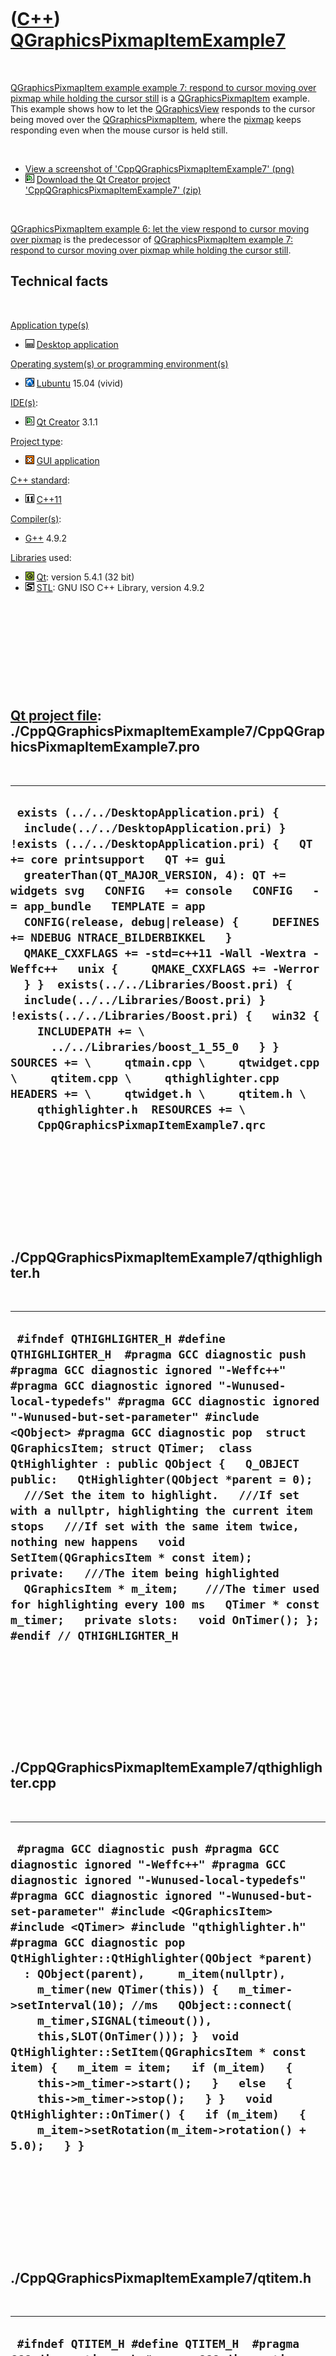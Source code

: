 
 

 

 

 

 

([C++](Cpp.md)) [QGraphicsPixmapItemExample7](CppQGraphicsPixmapItemExample7.md)
==================================================================================

 

[QGraphicsPixmapItem example example 7: respond to cursor moving over
pixmap while holding the cursor
still](CppQGraphicsPixmapItemExample7.md) is a
[QGraphicsPixmapItem](CppQGraphicsPixmapItem.md) example. This example
shows how to let the [QGraphicsView](CppQGraphicsView.png) responds to
the cursor being moved over the
[QGraphicsPixmapItem](CppQGraphicsPixmapItem.md), where the
[pixmap](CppQGraphicsPixmapItem.md) keeps responding even when the
mouse cursor is held still.

 

-   [View a screenshot of
    'CppQGraphicsPixmapItemExample7' (png)](CppQGraphicsPixmapItemExample7.png)
-   ![Qt Creator](PicQtCreator.png) [Download the Qt Creator project
    'CppQGraphicsPixmapItemExample7' (zip)](CppQGraphicsPixmapItemExample7.zip)

 

[QGraphicsPixmapItem example 6: let the view respond to cursor moving
over pixmap](CppQGraphicsPixmapItemExample6.md) is the predecessor of
[QGraphicsPixmapItem example 7: respond to cursor moving over pixmap
while holding the cursor still](CppQGraphicsPixmapItemExample7.md).

Technical facts
---------------

 

[Application type(s)](CppApplication.md)

-   ![Desktop](PicDesktop.png) [Desktop
    application](CppDesktopApplication.md)

[Operating system(s) or programming environment(s)](CppOs.md)

-   ![Lubuntu](PicLubuntu.png) [Lubuntu](CppLubuntu.md) 15.04 (vivid)

[IDE(s)](CppIde.md):

-   ![Qt Creator](PicQtCreator.png) [Qt Creator](CppQtCreator.md) 3.1.1

[Project type](CppQtProjectType.md):

-   ![GUI](PicGui.png) [GUI application](CppGuiApplication.md)

[C++ standard](CppStandard.md):

-   ![C++11](PicCpp11.png) [C++11](Cpp11.md)

[Compiler(s)](CppCompiler.md):

-   [G++](CppGpp.md) 4.9.2

[Libraries](CppLibrary.md) used:

-   ![Qt](PicQt.png) [Qt](CppQt.md): version 5.4.1 (32 bit)
-   ![STL](PicStl.png) [STL](CppStl.md): GNU ISO C++ Library, version
    4.9.2

 

 

 

 

 

[Qt project file](CppQtProjectFile.md): ./CppQGraphicsPixmapItemExample7/CppQGraphicsPixmapItemExample7.pro
------------------------------------------------------------------------------------------------------------

 

  ------------------------------------------------------------------------------------------------------------------------------------------------------------------------------------------------------------------------------------------------------------------------------------------------------------------------------------------------------------------------------------------------------------------------------------------------------------------------------------------------------------------------------------------------------------------------------------------------------------------------------------------------------------------------------------------------------------------------------------------------------------------------------------------------------------------------------------------------------------------------------------------
  ` exists (../../DesktopApplication.pri) {   include(../../DesktopApplication.pri) } !exists (../../DesktopApplication.pri) {   QT += core printsupport   QT += gui   greaterThan(QT_MAJOR_VERSION, 4): QT += widgets svg   CONFIG   += console   CONFIG   -= app_bundle   TEMPLATE = app   CONFIG(release, debug|release) {     DEFINES += NDEBUG NTRACE_BILDERBIKKEL   }   QMAKE_CXXFLAGS += -std=c++11 -Wall -Wextra -Weffc++   unix {     QMAKE_CXXFLAGS += -Werror   } }  exists(../../Libraries/Boost.pri) {   include(../../Libraries/Boost.pri) } !exists(../../Libraries/Boost.pri) {   win32 {     INCLUDEPATH += \       ../../Libraries/boost_1_55_0   } }  SOURCES += \     qtmain.cpp \     qtwidget.cpp \     qtitem.cpp \     qthighlighter.cpp  HEADERS += \     qtwidget.h \     qtitem.h \     qthighlighter.h  RESOURCES += \     CppQGraphicsPixmapItemExample7.qrc`
  ------------------------------------------------------------------------------------------------------------------------------------------------------------------------------------------------------------------------------------------------------------------------------------------------------------------------------------------------------------------------------------------------------------------------------------------------------------------------------------------------------------------------------------------------------------------------------------------------------------------------------------------------------------------------------------------------------------------------------------------------------------------------------------------------------------------------------------------------------------------------------------------

 

 

 

 

 

./CppQGraphicsPixmapItemExample7/qthighlighter.h
------------------------------------------------

 

  ----------------------------------------------------------------------------------------------------------------------------------------------------------------------------------------------------------------------------------------------------------------------------------------------------------------------------------------------------------------------------------------------------------------------------------------------------------------------------------------------------------------------------------------------------------------------------------------------------------------------------------------------------------------------------------------------------------------------------------------------------------------------------------------------------------------------------------------------------------------
  ` #ifndef QTHIGHLIGHTER_H #define QTHIGHLIGHTER_H  #pragma GCC diagnostic push #pragma GCC diagnostic ignored "-Weffc++" #pragma GCC diagnostic ignored "-Wunused-local-typedefs" #pragma GCC diagnostic ignored "-Wunused-but-set-parameter" #include <QObject> #pragma GCC diagnostic pop  struct QGraphicsItem; struct QTimer;  class QtHighlighter : public QObject {   Q_OBJECT  public:   QtHighlighter(QObject *parent = 0);    ///Set the item to highlight.   ///If set with a nullptr, highlighting the current item stops   ///If set with the same item twice, nothing new happens   void SetItem(QGraphicsItem * const item);   private:   ///The item being highlighted   QGraphicsItem * m_item;    ///The timer used for highlighting every 100 ms   QTimer * const m_timer;   private slots:   void OnTimer(); };  #endif // QTHIGHLIGHTER_H`
  ----------------------------------------------------------------------------------------------------------------------------------------------------------------------------------------------------------------------------------------------------------------------------------------------------------------------------------------------------------------------------------------------------------------------------------------------------------------------------------------------------------------------------------------------------------------------------------------------------------------------------------------------------------------------------------------------------------------------------------------------------------------------------------------------------------------------------------------------------------------

 

 

 

 

 

./CppQGraphicsPixmapItemExample7/qthighlighter.cpp
--------------------------------------------------

 

  ---------------------------------------------------------------------------------------------------------------------------------------------------------------------------------------------------------------------------------------------------------------------------------------------------------------------------------------------------------------------------------------------------------------------------------------------------------------------------------------------------------------------------------------------------------------------------------------------------------------------------------------------------------------------------------------------------------------------------------------------------------------------------------------------------------------------------------
  ` #pragma GCC diagnostic push #pragma GCC diagnostic ignored "-Weffc++" #pragma GCC diagnostic ignored "-Wunused-local-typedefs" #pragma GCC diagnostic ignored "-Wunused-but-set-parameter" #include <QGraphicsItem> #include <QTimer> #include "qthighlighter.h" #pragma GCC diagnostic pop  QtHighlighter::QtHighlighter(QObject *parent)   : QObject(parent),     m_item(nullptr),     m_timer(new QTimer(this)) {   m_timer->setInterval(10); //ms   QObject::connect(     m_timer,SIGNAL(timeout()),     this,SLOT(OnTimer())); }  void QtHighlighter::SetItem(QGraphicsItem * const item) {   m_item = item;   if (m_item)   {     this->m_timer->start();   }   else   {     this->m_timer->stop();   } }   void QtHighlighter::OnTimer() {   if (m_item)   {     m_item->setRotation(m_item->rotation() + 5.0);   } }`
  ---------------------------------------------------------------------------------------------------------------------------------------------------------------------------------------------------------------------------------------------------------------------------------------------------------------------------------------------------------------------------------------------------------------------------------------------------------------------------------------------------------------------------------------------------------------------------------------------------------------------------------------------------------------------------------------------------------------------------------------------------------------------------------------------------------------------------------

 

 

 

 

 

./CppQGraphicsPixmapItemExample7/qtitem.h
-----------------------------------------

 

  ------------------------------------------------------------------------------------------------------------------------------------------------------------------------------------------------------------------------------------------------------------------------------------------------------------------------------------------------------------------------------------------------------------------------------------------------------------------------------------------------------------------------------------------------------------------------------------------------
  ` #ifndef QTITEM_H #define QTITEM_H  #pragma GCC diagnostic push #pragma GCC diagnostic ignored "-Weffc++" #pragma GCC diagnostic ignored "-Wunused-local-typedefs" #pragma GCC diagnostic ignored "-Wunused-but-set-parameter" #include <QGraphicsPixmapItem> #pragma GCC diagnostic pop  ///A QGraphicsPixmapItem that loads its pixmap from resources ///and is clickable struct QtItem : public QGraphicsPixmapItem {   QtItem(QGraphicsItem *parent = 0);    protected:   void paint(QPainter *painter, const QStyleOptionGraphicsItem *option, QWidget *widget); };  #endif // QTITEM_H`
  ------------------------------------------------------------------------------------------------------------------------------------------------------------------------------------------------------------------------------------------------------------------------------------------------------------------------------------------------------------------------------------------------------------------------------------------------------------------------------------------------------------------------------------------------------------------------------------------------

 

 

 

 

 

./CppQGraphicsPixmapItemExample7/qtitem.cpp
-------------------------------------------

 

  ---------------------------------------------------------------------------------------------------------------------------------------------------------------------------------------------------------------------------------------------------------------------------------------------------------------------------------------------------------------------------------------------------------------------------------------------------------------------------------------------------------------------------------------------------------------------------------------------------------------------------------------------------------------------------------------------------------------------------------------------------------------------------------------------------------------------------------------------------------------------------------------------------------------------------------------------------------------------------------------------------------------------------------------------------------------------------------------------------------------------------------------------------------------------------------------------------------------------------------------------------------------------------------------------------------------------------------------
  ` #pragma GCC diagnostic push #pragma GCC diagnostic ignored "-Weffc++" #pragma GCC diagnostic ignored "-Wunused-local-typedefs" #pragma GCC diagnostic ignored "-Wunused-but-set-parameter" #include <cassert> #include <QCursor> #include <QPainter> #include "qtitem.h" #pragma GCC diagnostic pop  QtItem::QtItem(QGraphicsItem *parent)   : QGraphicsPixmapItem(parent) {   assert(this->pixmap().isNull()     && "Assume no pixmap loaded yet");    //Load the pixmap from resources   this->setPixmap(QPixmap(":/images/PicR.png"));    assert(!this->pixmap().isNull()     && "Assume pixmap is loaded successfully");    //Let the item have (0.0,0.0) as its center,   //so it will remain in place when rotating   this->setOffset(-pixmap().rect().center());    this->setFlags(       QGraphicsItem::ItemIsMovable     | QGraphicsItem::ItemIsSelectable);  }  void QtItem::paint(QPainter *painter, const QStyleOptionGraphicsItem *option, QWidget *widget) {   //Let QGraphicsPixmapItem handle most of the painting   QGraphicsPixmapItem::paint(painter,option,widget);    //Draw a thick red line around the pixmap when it is selected   if (this->isSelected())   {     painter->setPen(QPen(QColor(255,0,0),3));     painter->drawRoundedRect(this->boundingRect().adjusted(3.0,3.0,-3.0,-3.0),6.0,6.0);   } }`
  ---------------------------------------------------------------------------------------------------------------------------------------------------------------------------------------------------------------------------------------------------------------------------------------------------------------------------------------------------------------------------------------------------------------------------------------------------------------------------------------------------------------------------------------------------------------------------------------------------------------------------------------------------------------------------------------------------------------------------------------------------------------------------------------------------------------------------------------------------------------------------------------------------------------------------------------------------------------------------------------------------------------------------------------------------------------------------------------------------------------------------------------------------------------------------------------------------------------------------------------------------------------------------------------------------------------------------------------

 

 

 

 

 

./CppQGraphicsPixmapItemExample7/qtmain.cpp
-------------------------------------------

 

  ---------------------------------------------------------------------------------------------------------------------------------------------------------------------------------------------------------------------------------------------------------------------------------------------------------------------------------------------------------------------------------------------------------------------------
  ` #pragma GCC diagnostic push #pragma GCC diagnostic ignored "-Weffc++" #pragma GCC diagnostic ignored "-Wunused-local-typedefs" #pragma GCC diagnostic ignored "-Wunused-but-set-parameter" #include <QApplication> #include "qtwidget.h" #pragma GCC diagnostic pop  int main(int argc, char *argv[]) {   QApplication a(argc, argv);   QtWidget w;   w.setGeometry(100,100,400,400);   w.show();   return a.exec(); }`
  ---------------------------------------------------------------------------------------------------------------------------------------------------------------------------------------------------------------------------------------------------------------------------------------------------------------------------------------------------------------------------------------------------------------------------

 

 

 

 

 

./CppQGraphicsPixmapItemExample7/qtwidget.h
-------------------------------------------

 

  -----------------------------------------------------------------------------------------------------------------------------------------------------------------------------------------------------------------------------------------------------------------------------------------------------------------------------------------------------------------------------------------------------------------------------------------------------------------------------------------------------------------------------------------------------------------------------
  ` #ifndef QTWIDGET_H #define QTWIDGET_H  #pragma GCC diagnostic push #pragma GCC diagnostic ignored "-Weffc++" #pragma GCC diagnostic ignored "-Wunused-local-typedefs" #pragma GCC diagnostic ignored "-Wunused-but-set-parameter" #include <QGraphicsView> #pragma GCC diagnostic pop  ///Forward declaration struct QtHighlighter;  struct QtWidget : public QGraphicsView {   QtWidget();    protected:   void mouseMoveEvent(QMouseEvent *event);    private:   ///Class highlighting a QGraphicsItem   QtHighlighter * const m_highlighter; };  #endif // QTWIDGET_H`
  -----------------------------------------------------------------------------------------------------------------------------------------------------------------------------------------------------------------------------------------------------------------------------------------------------------------------------------------------------------------------------------------------------------------------------------------------------------------------------------------------------------------------------------------------------------------------------

 

 

 

 

 

./CppQGraphicsPixmapItemExample7/qtwidget.cpp
---------------------------------------------

 

  -------------------------------------------------------------------------------------------------------------------------------------------------------------------------------------------------------------------------------------------------------------------------------------------------------------------------------------------------------------------------------------------------------------------------------------------------------------------------------------------------------------------------------------------------------------------------------------------------------------------------------------------------------------------------------------------------------------------------------------------------------------------------------------------------------------------------------------------------------------------------------------------------------------------------------------------------------------------------------------------------------------------------------------------------------------------------------------------------------------------------------------------------------------------------------------------------------------------------------------------------------------------------------------------------------------------------------------------------------------------------------------------------------------------------------------------------------------------------------------------------------------------------------------------------------------------------------------------------------------------------------------------------------------------------------------------------------------------------------------------------------------------------------------------------------------------------------------------------------------------------------------------------------------------------------------------------------------------------------------
  ` #pragma GCC diagnostic push #pragma GCC diagnostic ignored "-Weffc++" #pragma GCC diagnostic ignored "-Wunused-local-typedefs" #pragma GCC diagnostic ignored "-Wunused-but-set-parameter" #include <cassert> #include <iostream>  #include <boost/bind.hpp> #include <boost/lambda/bind.hpp>  #include <QGraphicsScene> #include <QGraphicsPixmapItem> #include <QMouseEvent>  #include "qthighlighter.h" #include "qtitem.h" #include "qtwidget.h" #pragma GCC diagnostic pop  QtWidget::QtWidget()   : m_highlighter(new QtHighlighter(this)) {   QGraphicsScene * const scene = new QGraphicsScene(this);   this->setScene(scene);   const int n_items = 8;   for (int i=0; i!=n_items; ++i)   {     QtItem * const item = new QtItem;     //Scatter those items around a bit     item->setPos(       - 128 + (std::rand() % 256),       - 128 + (std::rand() % 256));      scene->addItem(item);   }    ///Without this line, mouseMoveEvent will not be called   this->setMouseTracking(true); }  void QtWidget::mouseMoveEvent(QMouseEvent *event) {   //Rotate the first item found under the cursor   {     //Find the items under the cursor     QList<QGraphicsItem *> all_items = this->scene()->items();     std::vector<QGraphicsItem *> items; //The items under the cursor     const QPointF pos = this->mapToScene(event->pos());      std::for_each(all_items.begin(),all_items.end(),       [this,&items,pos](QGraphicsItem * item)       {         const QRectF rect = item->boundingRect().translated(item->pos());         if (rect.contains(pos))         {           items.push_back(item);         }       }     );     //Rotate the possible first item found     if (!items.empty())     {       m_highlighter->SetItem(items[0]);     }     else     {       m_highlighter->SetItem(nullptr);     }   }    //Let QGraphicsView handle the default mouseMoveEvents, for example   //the moving of the items   QGraphicsView::mouseMoveEvent(event); }`
  -------------------------------------------------------------------------------------------------------------------------------------------------------------------------------------------------------------------------------------------------------------------------------------------------------------------------------------------------------------------------------------------------------------------------------------------------------------------------------------------------------------------------------------------------------------------------------------------------------------------------------------------------------------------------------------------------------------------------------------------------------------------------------------------------------------------------------------------------------------------------------------------------------------------------------------------------------------------------------------------------------------------------------------------------------------------------------------------------------------------------------------------------------------------------------------------------------------------------------------------------------------------------------------------------------------------------------------------------------------------------------------------------------------------------------------------------------------------------------------------------------------------------------------------------------------------------------------------------------------------------------------------------------------------------------------------------------------------------------------------------------------------------------------------------------------------------------------------------------------------------------------------------------------------------------------------------------------------------------------

 

 

 

 

 

 

This page has been created by the [tool](Tools.md)
[CodeToHtml](ToolCodeToHtml.md)

